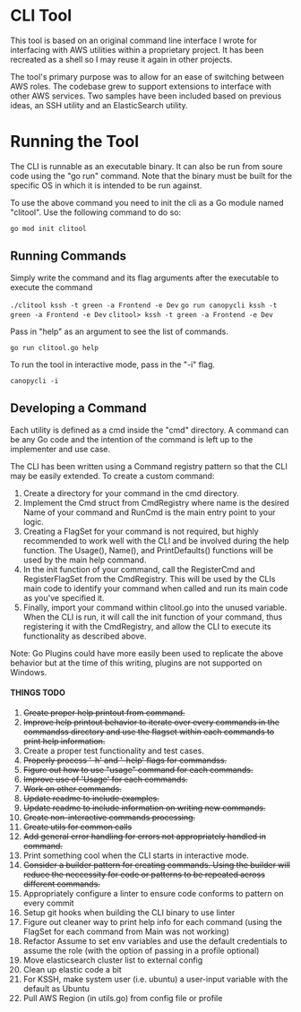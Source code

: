 # CLI Tool

This tool is based on an original command line interface I wrote for interfacing with AWS utilities within a proprietary project. It has been recreated as a shell so I may reuse it again in other projects.

The tool's primary purpose was to allow for an ease of switching between AWS roles. The codebase grew to support extensions to interface with other AWS services. Two samples have been included based on previous ideas, an SSH utility and an ElasticSearch utility.


# Running the Tool
The CLI is runnable as an executable binary. It can also be run from soure code using the "go run" command. Note that the binary must be built for the specific OS in which it is intended to be run against.

To use the above command you need to init the cli as a Go module named  "clitool". Use the following command to do so:

`go mod init clitool`


## Running Commands

Simply write the command and its flag arguments after the executable to execute the command

`./clitool kssh -t green -a Frontend -e Dev`
`go run canopycli kssh -t green -a Frontend -e Dev`
`clitool> kssh -t green -a Frontend -e Dev`

Pass in "help" as an argument to see the list of commands.

`go run clitool.go help`

To run the tool in interactive mode, pass in the "-i" flag. 

`canopycli -i`

## Developing a Command

Each utility is defined as a cmd inside the "cmd" directory. A command can be any Go code and the intention of the command is left up to the implementer and use case.

The CLI has been written using a Command registry pattern so that the CLI may be easily extended. To create a custom command:

1. Create a directory for your command in the cmd directory. 
2. Implement the Cmd struct from CmdRegistry where name is the desired Name of your command and RunCmd is the main entry point to your logic.
3. Creating a FlagSet for your command is not required, but highly recommended to work well with the CLI and be involved during the help function. The Usage(), Name(), and PrintDefaults() functions will be used by the main help command.
4. In the init function of your command, call the RegisterCmd and RegisterFlagSet from the CmdRegistry. This will be used by the CLIs main code to identify your command when called and run its main code as you've specified it.
5. Finally, import your command within clitool.go into the unused variable. When the CLI is run, it will call the init function of your command, thus registering it with the CmdRegistry, and allow the CLI to execute its functionality as described above. 

Note: Go Plugins could have more easily been used to replicate the above behavior but at the time of this writing, plugins are not supported on Windows. 

#### THINGS TODO
1. ~~Create proper help printout from command.~~ 
1. ~~Improve help printout behavior to iterate over every commands in the commandss directory and use the flagset within each commands to print help information.~~
1. Create a proper test functionality and test cases.
2. ~~Properly process '-h' and '-help' flags for commandss.~~
3. ~~Figure out how to use "usage" command for each commands.~~
3. ~~Improve use of 'Usage' for each commands.~~
4. ~~Work on other commands.~~
5. ~~Update readme to include examples.~~
5. ~~Update readme to include information on writing new commands.~~
6. ~~Create non-interactive commands processing.~~
8. ~~Create utils for common calls~~
9. ~~Add general error handling for errors not appropriately handled in command.~~
9. Print something cool when the CLI starts in interactive mode. 
10. ~~Consider a builder pattern for creating commands. Using the builder will reduce the neccessity for code or patterns to be repeated across different commands.~~
1. Appropriately configure a linter to ensure code conforms to pattern on every commit
1. Setup git hooks when building the CLI binary to use linter
5. Figure out cleaner way to print help info for each command (using the FlagSet for each command from Main was not working)
9. Refactor Assume to set env variables and use the default credentials to assume the role (with the option of passing in a profile optional)
10. Move elasticsearch cluster list to external config
11. Clean up elastic code a bit 
12. For KSSH, make system user (i.e. ubuntu) a user-input variable with the default as Ubuntu 
13. Pull AWS Region (in utils.go) from config file or profile
